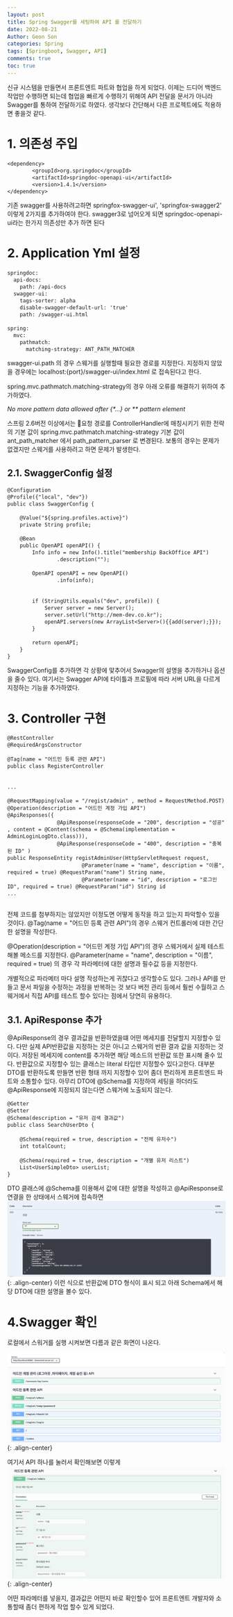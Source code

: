 ```yaml
---
layout: post
title: Spring Swagger를 세팅하여 API 를 전달하기
date: 2022-08-21
Author: Geon Son
categories: Spring
tags: [Springboot, Swagger, API]
comments: true
toc: true    
---
```


신규 시스템을 만들면서 프론트엔트 파트와 협업을 하게 되었다. 이제는 드디어 백엔드 작업만 수행하면 되는데
협업을 빠르게 수행하기 위해여 API 전달을 문서가 아니라 Swagger를 통하여 전달하기로 하였다.
생각보다 간단해서 다른 프로젝트에도 적용하면 좋을것 같다.

# 1. 의존성 주입
```
<dependency>
		<groupId>org.springdoc</groupId>
		<artifactId>springdoc-openapi-ui</artifactId>
		<version>1.4.1</version>
</dependency>
```
기존 swagger를 사용하려고하면 springfox-swagger-ui', 'springfox-swagger2' 이렇게 2가지를 추가하여야 한다.
swagger3로 넘어오게 되면 springdoc-openapi-ui라는 한가지 의존성만 추가 하면 된다


# 2. Application Yml 설정

~~~
springdoc:
  api-docs:
    path: /api-docs
  swagger-ui:
    tags-sorter: alpha
    disable-swagger-default-url: 'true'
    path: /swagger-ui.html

spring:
  mvc:
    pathmatch:
      matching-strategy: ANT_PATH_MATCHER		
~~~

swagger-ui.path 의 경우 스웨거를 실행할때 필요한 경로를 지정한다.
지정하지 않았을 경우에는 localhost:{port}/swagger-ui/index.html 로 접속된다고 한다.

spring.mvc.pathmatch.matching-strategy의  경우 아래 오류를 해결하기 위하여 추가하였다.

*No more pattern data allowed after {&#42;...} or &#42;&#42; pattern element*

스프링 2.6버전 이상에서는 요청 경로를 ControllerHandler에 매칭시키기 위한 전략의 기본 값이
spring.mvc.pathmatch.matching-strategy 기본 값이 ant_path_matcher 에서 path_pattern_parser 로 변경된다.
보통의 경우는 문제가 없겠지만 스웨거를 사용하려고 하면 문제가 발생한다.



## 2.1. SwaggerConfig 설정


~~~
@Configuration
@Profile({"local", "dev"})
public class SwaggerConfig {

    @Value("${spring.profiles.active}")
    private String profile;

    @Bean
    public OpenAPI openAPI() {
        Info info = new Info().title("membership BackOffice API")
                .description("");

        OpenAPI openAPI = new OpenAPI()
                .info(info);


        if (StringUtils.equals("dev", profile)) {
            Server server = new Server();
            server.setUrl("http://mem-dev.co.kr");
            openAPI.servers(new ArrayList<Server>(){{add(server);}});
        }

        return openAPI;
    }
}
~~~

SwaggerConfig를 추가하면 각 상황에 맟추어서 Swagger의  설명을 추가하거나 옵션을 줄수 있다.
여기서는 Swagger API에 타이틀과 프로필에 따라 서버 URL을 다르게 지정하는 기능을 추가하였다.  


# 3. Controller 구현

```
@RestController
@RequiredArgsConstructor

@Tag(name = "어드민 등록 관련 API")
public class RegisterController


...

@RequestMapping(value = "/regist/admin" , method = RequestMethod.POST)
@Operation(description = "어드민 계정 가입 API")
@ApiResponses({
				@ApiResponse(responseCode = "200", description = "성공" , content = @Content(schema = @Schema(implementation = AdminLoginLogDto.class))),
				@ApiResponse(responseCode = "400", description = "중복된 ID" )
public ResponseEntity registAdminUser(HttpServletRequest request,
						@Parameter(name = "name", description = "이름", required = true) @RequestParam("name") String name,
						@Parameter(name = "id", description = "로그인 ID", required = true) @RequestParam("id") String id
...						


```
전체 코드를 첨부하지는 않았지만 이정도면 어떻게 동작을 하고 있는지 파악할수 있을 것이다.
@Tag(name = "어드민 등록 관련 API")의 경우 스웨거 컨트롤러에 대한 간단한 설명을 작성한다.

@Operation(description = "어드민 계정 가입 API")의 경우 스웨거에서 실제 테스트 해볼 메소드를 지정한다.
@Parameter(name = "name", description = "이름", required = true) 의 경우 각 파라메터에 대한 설명과 필수값 등을 지정한다.

개별적으로 파라메터 마다 설명 작성하는게 귀찮다고 생각할수도 있다. 그러나 API를 만들고 문서 파일을 수정하는 과정을 반복하는 것 보다
버전 관리 등에서 훨씬 수월하고 스웨거에서 직접 API를 테스트 할수 있다는 점에서 당연히 유용하다.


## 3.1. ApiResponse 추가

@ApiResponse의 경우 결과값을 반환하였을떄 어떤 메세지를 전달할지 지정할수 있다. 다만 실제 API반환값을 지정하는 것은 아니고
스웨거의 반환 결과 값을 지정하는 것이다.
저장된 메세지에 content를 추가하면 해당 메소드의 반환값 또한 표시해 줄수 있다. 반환값으로 지정할수 있는 클래스는 literal 타입만 지정할수 있다고한다.
대부분 DTO를 반환하도록 만들면 반환 형태 까지 지정할수 있어 좀더 편리하게 프론트엔드 파트와 소통할수 있다.
아무리 DTO에 @Schema를 지정하여 세팅을 하더라도 @ApiResponse에 지정되지 않는다면 스웨거에 노출되지 않는다.

~~~
@Getter
@Setter
@Schema(description = "유저 검색 결과값")
public class SearchUserDto {

    @Schema(required = true, description = "전체 유저수")
    int totalCount;

    @Schema(required = true, description = "개별 유저 리스트")
    List<UserSimpleDto> userList;
}
~~~
DTO 클래스에 @Schema를 이용해서 값에 대한 설명을 작성하고 @ApiResponse로 연결을 한 상태에서 스웨거에 접속하면
![](/images/spring/sdi48vmqrvf.png){: .align-center}
이런 식으로 반환값에 DTO 형식이 표시 되고 아래 Schema에서 해당 DTO에 대한 설명을 볼수 있다.


# 4.Swagger 확인

로컬에서 스워거를 실행 시켜보면 다름과 같은 화면이 나온다.

![](/images/spring/s2dff425ahoo.png){: .align-center}

여기서 API 하나를 눌러서 확인해보면 이렇게
![](/images/spring/ge46geety.png){: .align-center}

어떤 파라메터를 넣을지, 결과값은 어떤지 바로 확인할수 있어 프론트엔트 개발자와 소통할때 좀더 편하게 작업 할수 있게 되었다.  
